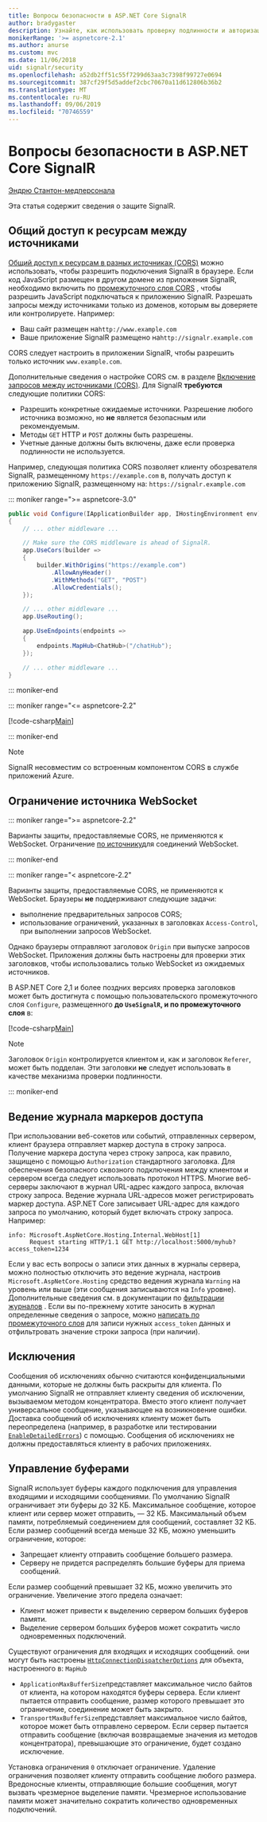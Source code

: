 ```yaml
---
title: Вопросы безопасности в ASP.NET Core SignalR
author: bradygaster
description: Узнайте, как использовать проверку подлинности и авторизацию в ASP.NET Core SignalR.
monikerRange: '>= aspnetcore-2.1'
ms.author: anurse
ms.custom: mvc
ms.date: 11/06/2018
uid: signalr/security
ms.openlocfilehash: a52db2ff51c55f7299d63aa3c7398f99727e0694
ms.sourcegitcommit: 387cf29f5d5addef2cbc70670a11d612806b36b2
ms.translationtype: MT
ms.contentlocale: ru-RU
ms.lasthandoff: 09/06/2019
ms.locfileid: "70746559"
---
```

# <a name="security-considerations-in-aspnet-core-signalr"></a>Вопросы безопасности в ASP.NET Core SignalR

[Эндрю Стантон-медперсонала](https://twitter.com/anurse)

Эта статья содержит сведения о защите SignalR.

## <a name="cross-origin-resource-sharing"></a>Общий доступ к ресурсам между источниками

[Общий доступ к ресурсам в разных источниках (CORS)](https://www.w3.org/TR/cors/) можно использовать, чтобы разрешить подключения SignalR в браузере. Если код JavaScript размещен в другом домене из приложения SignalR, необходимо включить по [промежуточного слоя CORS](xref:security/cors) , чтобы разрешить JavaScript подключаться к приложению SignalR. Разрешать запросы между источниками только из доменов, которым вы доверяете или контролируете. Например:

* Ваш сайт размещен на`http://www.example.com`
* Ваше приложение SignalR размещено на`http://signalr.example.com`

CORS следует настроить в приложении SignalR, чтобы разрешить только источник `www.example.com`.

Дополнительные сведения о настройке CORS см. в разделе [Включение запросов между источниками (CORS)](xref:security/cors). Для SignalR **требуются** следующие политики CORS:

* Разрешить конкретные ожидаемые источники. Разрешение любого источника возможно, но **не** является безопасным или рекомендуемым.
* Методы `GET` HTTP и `POST` должны быть разрешены.
* Учетные данные должны быть включены, даже если проверка подлинности не используется.

Например, следующая политика CORS позволяет клиенту обозревателя SignalR, размещенному `https://example.com` в, получать доступ к приложению SignalR, размещенному на: `https://signalr.example.com`

::: moniker range=">= aspnetcore-3.0"

```csharp
public void Configure(IApplicationBuilder app, IHostingEnvironment env)
{
    // ... other middleware ...

    // Make sure the CORS middleware is ahead of SignalR.
    app.UseCors(builder =>
    {
        builder.WithOrigins("https://example.com")
            .AllowAnyHeader()
            .WithMethods("GET", "POST")
            .AllowCredentials();
    });

    // ... other middleware ...
    app.UseRouting();

    app.UseEndpoints(endpoints =>
    {
        endpoints.MapHub<ChatHub>("/chatHub");
    });

    // ... other middleware ...
}
```

::: moniker-end

::: moniker range="<= aspnetcore-2.2"

[!code-csharp[Main](security/sample/Startup.cs?name=snippet1)]

::: moniker-end

> [!NOTE]
> SignalR несовместим со встроенным компонентом CORS в службе приложений Azure.

## <a name="websocket-origin-restriction"></a>Ограничение источника WebSocket

::: moniker range=">= aspnetcore-2.2"

Варианты защиты, предоставляемые CORS, не применяются к WebSocket. Ограничение [по источнику](xref:fundamentals/websockets#websocket-origin-restriction)для соединений WebSocket.

::: moniker-end

::: moniker range="< aspnetcore-2.2"

Варианты защиты, предоставляемые CORS, не применяются к WebSocket. Браузеры **не** поддерживают следующие задачи:

* выполнение предварительных запросов CORS;
* использование ограничений, указанных в заголовках `Access-Control`, при выполнении запросов WebSocket.

Однако браузеры отправляют заголовок `Origin` при выпуске запросов WebSocket. Приложения должны быть настроены для проверки этих заголовков, чтобы использовались только WebSocket из ожидаемых источников.

В ASP.NET Core 2,1 и более поздних версиях проверка заголовков может быть достигнута с помощью пользовательского промежуточного слоя `Configure`, размещенного **до `UseSignalR`, и по промежуточного слоя** в:

[!code-csharp[Main](security/sample/Startup.cs?name=snippet2)]

> [!NOTE]
> Заголовок `Origin` контролируется клиентом и, как и заголовок `Referer`, может быть подделан. Эти заголовки **не** следует использовать в качестве механизма проверки подлинности.

::: moniker-end

## <a name="access-token-logging"></a>Ведение журнала маркеров доступа

При использовании веб-сокетов или событий, отправленных сервером, клиент браузера отправляет маркер доступа в строку запроса. Получение маркера доступа через строку запроса, как правило, защищено с помощью `Authorization` стандартного заголовка. Для обеспечения безопасного сквозного подключения между клиентом и сервером всегда следует использовать протокол HTTPS. Многие веб-серверы заключают в журнал URL-адрес каждого запроса, включая строку запроса. Ведение журнала URL-адресов может регистрировать маркер доступа. ASP.NET Core записывает URL-адрес для каждого запроса по умолчанию, который будет включать строку запроса. Например:

```
info: Microsoft.AspNetCore.Hosting.Internal.WebHost[1]
      Request starting HTTP/1.1 GET http://localhost:5000/myhub?access_token=1234
```

Если у вас есть вопросы о записи этих данных в журналы сервера, можно полностью отключить это ведение журнала, настроив `Microsoft.AspNetCore.Hosting` средство ведения журнала `Warning` на уровень или выше (эти сообщения записываются на `Info` уровне). Дополнительные сведения см. в документации по [фильтрации журналов](xref:fundamentals/logging/index#log-filtering) . Если вы по-прежнему хотите заносить в журнал определенные сведения о запросе, можно [написать по промежуточного слоя](xref:fundamentals/middleware/write) для записи нужных `access_token` данных и отфильтровать значение строки запроса (при наличии).

## <a name="exceptions"></a>Исключения

Сообщения об исключениях обычно считаются конфиденциальными данными, которые не должны быть раскрыты для клиента. По умолчанию SignalR не отправляет клиенту сведения об исключении, вызываемом методом концентратора. Вместо этого клиент получает универсальное сообщение, указывающее на возникновение ошибки. Доставка сообщений об исключениях клиенту может быть переопределена (например, в разработке или тестировании [`EnableDetailedErrors`](xref:signalr/configuration#configure-server-options)) с помощью. Сообщения об исключениях не должны предоставляться клиенту в рабочих приложениях.

## <a name="buffer-management"></a>Управление буферами

SignalR использует буферы каждого подключения для управления входящими и исходящими сообщениями. По умолчанию SignalR ограничивает эти буферы до 32 КБ. Максимальное сообщение, которое клиент или сервер может отправить, — 32 КБ. Максимальный объем памяти, потребляемый соединением для сообщений, составляет 32 КБ. Если размер сообщений всегда меньше 32 КБ, можно уменьшить ограничение, которое:

* Запрещает клиенту отправить сообщение большего размера.
* Серверу не придется распределять большие буферы для приема сообщений.

Если размер сообщений превышает 32 КБ, можно увеличить это ограничение. Увеличение этого предела означает:

* Клиент может привести к выделению сервером больших буферов памяти.
* Выделение сервером больших буферов может сократить число одновременных подключений.

Существуют ограничения для входящих и исходящих сообщений. они могут быть настроены [`HttpConnectionDispatcherOptions`](xref:signalr/configuration#configure-server-options) для объекта, настроенного в: `MapHub`

* `ApplicationMaxBufferSize`представляет максимальное число байтов от клиента, на котором находятся буферы сервера. Если клиент пытается отправить сообщение, размер которого превышает это ограничение, соединение может быть закрыто.
* `TransportMaxBufferSize`представляет максимальное число байтов, которое может быть отправлено сервером. Если сервер пытается отправить сообщение (включая возвращаемые значения из методов концентратора), превышающие это ограничение, будет создано исключение.

Установка ограничения `0` отключает ограничение. Удаление ограничения позволяет клиенту отправить сообщение любого размера. Вредоносные клиенты, отправляющие большие сообщения, могут вызвать чрезмерное выделение памяти. Чрезмерное использование памяти может значительно сократить количество одновременных подключений.
